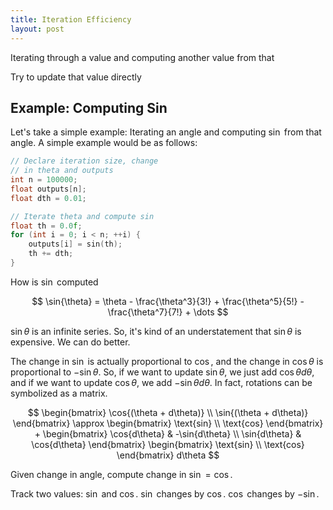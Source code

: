 ```yaml
---
title: Iteration Efficiency
layout: post
---
```


Iterating through a value and computing another value from that

Try to update that value directly

Example: Computing Sin
----------------------------------------------------------------

Let's take a simple example: Iterating an angle and computing 
$\sin$ from that angle. A simple example would be as follows:

```c++
// Declare iteration size, change 
// in theta and outputs
int n = 100000;
float outputs[n];
float dth = 0.01;

// Iterate theta and compute sin
float th = 0.0f;
for (int i = 0; i < n; ++i) {
    outputs[i] = sin(th);
    th += dth;
}
```

How is $\sin$ computed

$$
\sin{\theta} = \theta - \frac{\theta^3}{3!} + \frac{\theta^5}{5!} 
        - \frac{\theta^7}{7!} + \dots
$$

$\sin{\theta}$ is an infinite series. So, it's kind of an understatement
that $\sin{\theta}$ is expensive. We can do better.

The change in $\sin$ is actually proportional to $\cos$, and the
change in $\cos{\theta}$ is proportional to $-\sin{\theta}$. So, if we want to 
update $\sin{\theta}$, we just add $\cos{\theta} d\theta$, and if we want to
update $\cos{\theta}$, we add $-\sin{\theta} d\theta$. In fact, rotations can 
be symbolized as a matrix.

$$
\begin{bmatrix}
    \cos{(\theta + d\theta)} \\
    \sin{(\theta + d\theta)}
\end{bmatrix} \approx
\begin{bmatrix}
    \text{sin} \\
    \text{cos}
\end{bmatrix} +
\begin{bmatrix}
    \cos{d\theta} & -\sin{d\theta} \\
    \sin{d\theta} & \cos{d\theta}
\end{bmatrix}
\begin{bmatrix}
    \text{sin} \\
    \text{cos}
\end{bmatrix}
d\theta
$$

Given change in angle, compute change in $\sin = \cos$.

Track two values: $\sin$ and $\cos$. $\sin$ changes by $\cos$. 
$\cos$ changes by $-\sin$.